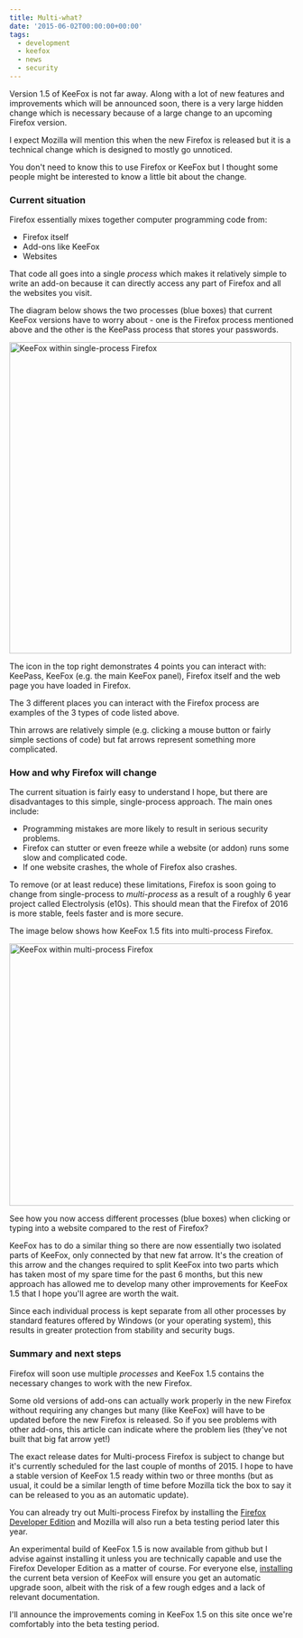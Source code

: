 ```yaml
---
title: Multi-what?
date: '2015-06-02T00:00:00+00:00'
tags:
  - development
  - keefox
  - news
  - security
---
```

<div><div><div><div><div><div><p>Version 1.5 of KeeFox is not far away. Along with a lot of new features and improvements which will be announced soon, there is a very large hidden change which is necessary because of a large change to an upcoming Firefox version.
</p>
<p>I expect Mozilla will mention this when the new Firefox is released but it is a technical change which is designed to mostly go unnoticed.
</p>
<p>You don't need to know this to use Firefox or KeeFox but I thought some people might be interested to know a little bit about the change.</p></div><div></div><div><h3>Current situation</h3></div><p>Firefox essentially mixes together computer programming code from:</p><div><ul><li>Firefox itself</li><li>Add-ons like KeeFox</li><li>Websites</li></ul><p>That code all goes into a single <span style="font-style: italic;">process</span> which makes it relatively simple to write an add-on because it can directly access any part of Firefox and all the websites you visit.
</p>
<p>The diagram below shows the two processes (blue boxes) that current KeeFox versions have to worry about - one is the Firefox process mentioned above and the other is the KeePass process that stores your passwords.</p></div><div><div><p><img src="/img/KeeFoxPree10s.png" alt="KeeFox within single-process Firefox" class="center" height="552" width="500" style=""> </p></div><div><p>The icon in the top right demonstrates 4 points you can interact with: KeePass, KeeFox (e.g. the main KeeFox panel), Firefox itself and the web page you have loaded in Firefox.
</p>
<p>The 3 different places you can interact with the Firefox process are examples of the 3 types of code listed above.
</p>
<p>Thin arrows are relatively simple (e.g. clicking a mouse button or fairly simple sections of code) but fat arrows represent something more complicated.</p></div><div><h3>How and why Firefox will change</h3></div><div><p>The current situation is fairly easy to understand I hope, but there are disadvantages to this simple, single-process approach. The main ones include:</p></div><ul><li>Programming mistakes are more likely to result in serious security problems.</li><li>Firefox can stutter or even freeze while a website (or addon) runs some slow and complicated code.</li><li>If one website crashes, the whole of Firefox also crashes.</li></ul><div><p>To remove (or at least reduce) these limitations, Firefox is soon going to change from single-process to <span style="font-style: italic;">multi-process</span> as a result of a roughly 6 year project called Electrolysis (e10s). This should mean that the Firefox of 2016 is more stable, feels faster and is more secure.
</p>
<p>The image below shows how KeeFox 1.5 fits into multi-process Firefox.</p></div><div><p><img src="/img/KeeFoxPoste10s.png" alt="KeeFox within multi-process Firefox" class="center" height="465" width="800" style=""> </p></div><div><p>See how you now access different processes (blue boxes) when clicking or typing into a website compared to the rest of Firefox?
</p>
<p>KeeFox has to do a similar thing so there are now essentially two isolated parts of KeeFox, only connected by that new fat arrow. It's the creation of this arrow and the changes required to split KeeFox into two parts which has taken most of my spare time for the past 6 months, but this new approach has allowed me to develop many other improvements for KeeFox 1.5 that I hope you'll agree are worth the wait.
</p>
<p>Since each individual process is kept separate from all other processes by standard features offered by Windows (or your operating system), this results in greater protection from stability and security bugs.</p></div><div><h3>Summary and next steps</h3></div><div><p>Firefox will soon use multiple <span style="font-style: italic;">processes</span> and KeeFox 1.5 contains the necessary changes to work with the new Firefox.
</p>
<p>Some old versions of add-ons can actually work properly in the new Firefox without requiring any changes but many (like KeeFox) will have to be updated before the new Firefox is released. So if you see problems with other add-ons, this article can indicate where the problem lies (they've not built that big fat arrow yet!)
</p>
<p>The exact release dates for Multi-process Firefox is subject to change but it's currently scheduled for the last couple of months of 2015. I hope to have a stable version of KeeFox 1.5 ready within two or three months (but as usual, it could be a similar length of time before Mozilla tick the box to say it can be released to you as an automatic update).
</p>
<p>You can already try out Multi-process Firefox by installing the <a href="https://www.mozilla.org/en-GB/firefox/developer/" title="Learn about and download Firefox Developer Edition" target="_blank" class="external-link">Firefox Developer Edition</a> and Mozilla will also run a beta testing period later this year.
</p>
<p>An experimental build of KeeFox 1.5 is now available from github but I advise against installing it unless you are technically capable and use the Firefox Developer Edition as a matter of course. For everyone else, <a href="download" title="Opens internal link in current window" class="internal-link">installing  <span class="glyphicon glyphicon-link"></span></a>the current beta version of KeeFox will ensure you get an automatic upgrade soon, albeit with the risk of a few rough edges and a lack of relevant documentation.
</p>
<p>I'll announce the improvements coming in KeeFox 1.5 on this site once we're comfortably into the beta testing period.</p></div></div></div></div></div></div></div>
